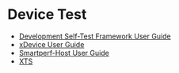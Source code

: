 # Device Test

- [Development Self-Test Framework User Guide](developer_test.md)
- [xDevice User Guide](xdevice.md)
- [Smartperf-Host User Guide](smartperf-host.md)
- [XTS](xts.md)
